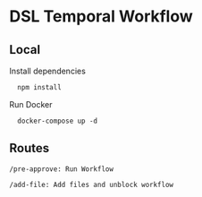# DSL Temporal Workflow

## Local

Install dependencies

```bash
  npm install
```

Run Docker

```
  docker-compose up -d
```


## Routes

```
/pre-approve: Run Workflow
```

```
/add-file: Add files and unblock workflow
```

